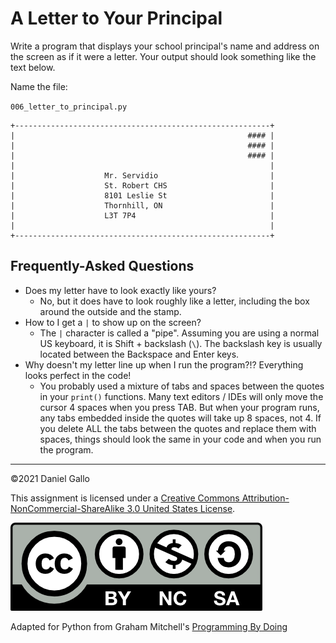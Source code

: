 # A Letter to Your Principal

Write a program that displays your school principal's name and address on the screen as if it were a letter. Your output should look something like the text below.

Name the file:

`006_letter_to_principal.py`


```
+---------------------------------------------------------+
|                                                    #### |
|                                                    #### |
|                                                    #### |
|                                                         |
|                    Mr. Servidio                         |
|                    St. Robert CHS                       |
|                    8101 Leslie St                       |
|                    Thornhill, ON                        |
|                    L3T 7P4                              |
|                                                         |
+---------------------------------------------------------+

```

Frequently-Asked Questions
--------------------------
- Does my letter have to look exactly like yours?
    - No, but it does have to look roughly like a letter, including the box around the outside and the stamp.
- How to I get a `|` to show up on the screen?
    - The `|` character is called a "pipe". Assuming you are using a normal US keyboard, it is Shift + backslash (`\`). The backslash key is usually located between the Backspace and Enter keys.
- Why doesn't my letter line up when I run the
 program?!? Everything looks perfect in the code!
    - You probably used a mixture of tabs and spaces between the quotes in your `print()` functions. Many text editors / IDEs will only move the cursor 4 spaces when you press TAB. But when your program runs, any tabs embedded inside the quotes will take up 8 spaces, not 4. If you delete ALL the tabs between the quotes and replace them with spaces, things should look the same in your code and when you run the program.



---


©2021 Daniel Gallo


This assignment is licensed under a
[Creative Commons Attribution-NonCommercial-ShareAlike 3.0 United States License](https://creativecommons.org/licenses/by-nc-sa/3.0/us/deed.en_US).  

![Creative Commons License](images/by-nc-sa.png)

Adapted for Python from Graham Mitchell's [Programming By Doing](https://programmingbydoing.com/)